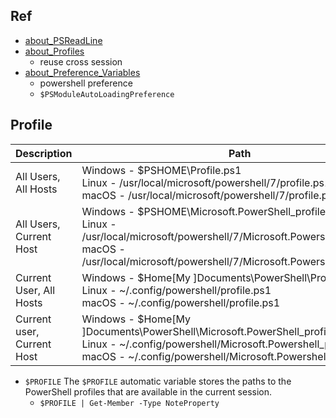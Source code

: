 ## Ref
* [about_PSReadLine](https://docs.microsoft.com/en-us/powershell/module/psreadline/about/about_psreadline#completion-functions)
* [about_Profiles](https://docs.microsoft.com/en-us/powershell/module/microsoft.powershell.core/about/about_profiles?view=powershell-7.2)
  * reuse cross session
* [about_Preference_Variables](https://docs.microsoft.com/en-us/powershell/module/microsoft.powershell.core/about/about_preference_variables?view=powershell-7.2)
  * powershell preference
  * `$PSModuleAutoLoadingPreference`

## Profile
| Description                | Path                                                                                                                                                                                                             |
| ---------------------------- | ------------------------------------------------------------------------------------------------------------------------------------------------------------------------------------------------------------------ |
| All Users, All Hosts       | Windows - $PSHOME\Profile.ps1<br/>Linux - /usr/local/microsoft/powershell/7/profile.ps1<br/>macOS - /usr/local/microsoft/powershell/7/profile.ps1                                                                |
| All Users, Current Host    | Windows - $PSHOME\Microsoft.PowerShell_profile.ps1<br/>Linux - /usr/local/microsoft/powershell/7/Microsoft.Powershell_profile.ps1<br/>macOS - /usr/local/microsoft/powershell/7/Microsoft.Powershell_profile.ps1 |
| Current User, All Hosts    | Windows - $Home\[My ]Documents\PowerShell\Profile.ps1<br/>Linux - ~/.config/powershell/profile.ps1<br/>macOS - ~/.config/powershell/profile.ps1                                                                  |
| Current user, Current Host | Windows - $Home\[My ]Documents\PowerShell\Microsoft.PowerShell_profile.ps1<br/>Linux - ~/.config/powershell/Microsoft.Powershell_profile.ps1<br/>macOS - ~/.config/powershell/Microsoft.Powershell_profile.ps1   |

* `$PROFILE` The `$PROFILE` automatic variable stores the paths to the PowerShell profiles that are available in the current session.
  * `$PROFILE | Get-Member -Type NoteProperty`